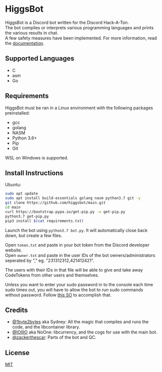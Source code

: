 # HiggsBot

HiggsBot is a Discord bot written for the Discord Hack-A-Ton. \
The bot compiles or interprets various programming languages and prints the various results in chat. \
A few safety measures have been implemented. For more information, read the [documentation](https://github.com/higgsbot/documents).

## Supported Languages

- C
- asm
- Go

## Requirements

HiggsBot must be ran in a Linux environment with the following packages preinstalled:

- gcc
- golang
- NASM
- Python 3.6+
- Pip
- Git

WSL on Windows is supported.

## Install Instructions

Ubuntu: 
```bash
sudo apt update
sudo apt install build-essentials golang nasm python3.7 git -y
git clone https://github.com/higgsbot/main.git
cd main
curl https://bootstrap.pypa.io/get-pip.py -o get-pip.py
python3.7 get-pip.py
pip3 install $(cat requirements.txt)
```

Launch the bot using `python3.7 bot.py`.
It will automatically close back down, but create a few files.

Open `token.txt` and paste in your bot token from the Discord developer website. \
Open `owner.txt` and paste in the user IDs of the bot owners/administrators seperated by "," eg. "231312312,421412421".

The users with their IDs in that file will be able to give and take away CodeTokens from other users and themselves.

Unless you want to enter your sudo password in to the console each time sudo times out, you will have to allow the bot to run sudo commands without password. Follow [this SO](https://askubuntu.com/questions/147241/execute-sudo-without-password/147265#147265) to accomplish that.

## Credits
- [@1byte2bytes](https://github.com/1byte2bytes) aka Sydney: All the magic that compiles and runs the code, and the libcontainer library.
- [@IOIIIO](https://github.com/IOIIIO) aka NoOne: libcurrency, and the cogs for use with the main bot.
- [@zackerthescar](https://github.com/zackerthescar): Parts of the bot and QC.

## License
[MIT](https://choosealicense.com/licenses/mit/)